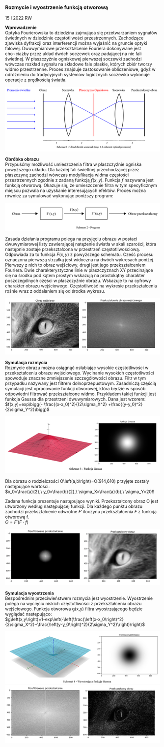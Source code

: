 ### Rozmycie i wyostrzenie funkcją otworową
15 I 2022 RW

**Wprowadzenie**<br/>
Optyka Fourierowska to dziedzina zajmująca się przetwarzaniem sygnałów świetlnych 
w dziedzinie częstotliwości przestrzennych. Zachodzące zjawiska dyfrakcji oraz interferencji można wyjaśnić na gruncie optyki falowej. Dwuwymiarowe przekształcenie Fouriera dokonywane jest cho¬ciażby przez układ dwóch soczewek oraz padającej na nie fali świetlnej. W płaszczyźnie ogniskowej pierwszej  soczewki zachodzi wówczas rozkład sygnału na składowe fale płaskie, których zbiór tworzy widmo przestrzenne. Proces znajduje zastosowanie obliczeniowe, gdyż w odróżnieniu do tradycyjnych systemów logicznych soczewka wykonuje operacje z prędkością światła. 

![Schemat procesora typu 4-f](rw.rozmycie.i.wyostrzenie.funkcja.otworowa.1.png)

**Obróbka obrazu**<br/>
Przypuśćmy możliwość umieszczenia filtra w płaszczyźnie ogniska powyższego układu. 
Dla każdej fali świetlnej przechodzącej przez płaszczynę zachodzi wówczas modyfikacja widma częstości przestrzennych zgodnie z zadaną funkcją $f(x,y)$. Funkcja $f$ nazywana jest funkcją otworową. Okazuje się, 
że umieszczenie filtra w tym specyficznym miejscu pozwala na uzyskanie interesujących efektów. Proces można również za symulować wykonując poniższy program:

![Schemat programu do obóbki obrazu](rw.rozmycie.i.wyostrzenie.funkcja.otworowa.2.png)

Zasada działania programu polega na przyjęciu obrazu w postaci dwuwymiarowej listy zawierającej natężenie światła w skali szarości, która następnie zostaje przekształcona w przestrzeń częstotliwościową. Odpowiada za to funkcja $F(x,y)$ z powyższego schematu. Cześć procesu oznaczona pierwszą strzałką jest widoczna na dwóch wykresach poniżej. Pierwszy z nich to obraz wejściowy, drugi jest jego przekształceniem Fouriera. Dwie charakterystyczne linie w płaszczyznach XY przecinające się na środku pod kątem prostym wskazują na prostokątny charakter poszczególnych części w płaszczyźnie obrazu. Wskazuje to na cyfrowy charakter obrazu wejściowego. Częstotliwość na wykresie przekształcenia rośnie wraz z oddalaniem się od środka wykresu.

![Obraz i przekształcenie Fouriera dla obrazu](rw.rozmycie.i.wyostrzenie.funkcja.otworowa.3.png)

**Symulacja rozmycia**<br/>
Rozmycie obrazu można osiągnąć osłabiając wysokie częstotliwości w przekształceniu obrazu wejściowego. Wycinanie wysokich częstotliwości spowoduje znaczne zmniejszenie szczegółowości obrazu. Filtr w tym przypadku nazywany jest filtrem dolnoprzepustowym.
Zasadniczą częścią symulacji jest opracowanie funkcji otworowej, która będzie w sposób odpowiedni filtrować przekształcone widmo. Przykładem takiej funkcji jest funkcja Gaussa dla przestrzeni dwuwymiarowych. Dana jest wzorem: <br/>
$f(x,y)=exp\bigg(- \frac{(x-x_0)^2}{(2\sigma_X^2} +\frac{(y-y_0)^2}{2\sigma_Y^2}\bigg)$

![Kształt rozmywającej funkcji Gaussa](rw.rozmycie.i.wyostrzenie.funkcja.otworowa.4.png)

Dla obrazu o rodzielczości O\left(a,b\right)=O(914,610) przyjęte zostały następujące wartości:<br/>
$x_0=\frac{a}{2},\ y_0=\frac{b}{2},\ \sigma_X=\frac{a}{b},\ \sigma_Y=20$

Zadana funkcja prezentuje następujące wyniki. Przekształcony obraz O jest utworzony według następującej funkcji. Dla każdego punktu obrazu zachodzi przekształcenie odwrotne $F\prime$ iloczynu przekształcenia $F$
z funkcją otworową f.<br/>
$O=F'(F\cdot f)$

![Przefiltrowane przekształcenie rozmycia oraz jego odwrotność Fouriera](rw.rozmycie.i.wyostrzenie.funkcja.otworowa.5.png)

**Symulacja wyostrzenia**<br/>
Bezpośrednim przeciwieństwem rozmycia jest wyostrzenie. Wyostrzenie polega na wycięciu niskich częstotliwości z przekształcenia obrazu wejściowego. Funkcja otworowa g(x,y) filtra wyostrzającego będzie wyglądać następująco:<br/>
$g\left(x,y\right)=1-exp\left(-\left(\frac{\left(x-x_0\right)^2}{2\sigma_X^2}+\frac{\left(y-y_0\right)^2}{2\sigma_Y^2}\right)\right)$

![Kształt wyostrzającej funkcji Gaussa](rw.rozmycie.i.wyostrzenie.funkcja.otworowa.6.png)
![Przefiltrowane przekształcenie wyostrzenia oraz jego odwrotność Fouriera](rw.rozmycie.i.wyostrzenie.funkcja.otworowa.7.png)